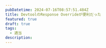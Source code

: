 ```yaml
---
pubDatetime: 2024-07-16T08:57:51.484Z
title: DevtoolのResponse Overrideが便利だった
featured: true
draft: true
tags:
  - 適当
description:
---
```

